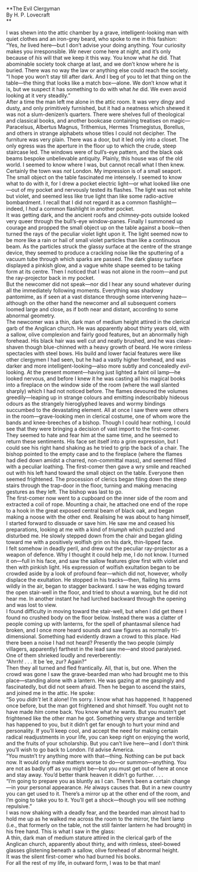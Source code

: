   
**The Evil Clergyman  
By H. P. Lovecraft  
**  

I was shewn into the attic chamber by a grave, intelligent-looking man with
quiet clothes and an iron-grey beard, who spoke to me in this fashion:  
“Yes, _he_ lived here—but I don’t advise your doing anything. Your curiosity
makes you irresponsible. _We_ never come here at night, and it’s only because
of _his_ will that we keep it this way. You know what _he_ did. That
abominable society took charge at last, and we don’t know where _he_ is
buried. There was no way the law or anything else could reach the society.  
“I hope you won’t stay till after dark. And I beg of you to let that thing on
the table—the thing that looks like a match box—alone. We don’t know what it
is, but we suspect it has something to do with what _he_ did. We even avoid
looking at it very steadily.”  
After a time the man left me alone in the attic room. It was very dingy and
dusty, and only primitively furnished, but it had a neatness which shewed it
was not a slum-denizen’s quarters. There were shelves full of theological and
classical books, and another bookcase containing treatises on
magic—Paracelsus, Albertus Magnus, Trithemius, Hermes Trismegistus, Borellus,
and others in strange alphabets whose titles I could not decipher. The
furniture was very plain. There was a door, but it led only into a closet. The
only egress was the aperture in the floor up to which the crude, steep
staircase led. The windows were of bull’s-eye pattern, and the black oak beams
bespoke unbelievable antiquity. Plainly, this house was of the old world. I
seemed to know where I was, but cannot recall what I then knew. Certainly the
town was _not_ London. My impression is of a small seaport.  
The small object on the table fascinated me intensely. I seemed to know what
to do with it, for I drew a pocket electric light—or what looked like one—out
of my pocket and nervously tested its flashes. The light was not white but
violet, and seemed less like true light than like some radio-active
bombardment. I recall that I did not regard it as a common flashlight—indeed,
I _had_ a common flashlight in another pocket.  
It was getting dark, and the ancient roofs and chimney-pots outside looked
very queer through the bull’s-eye window-panes. Finally I summoned up courage
and propped the small object up on the table against a book—then turned the
rays of the peculiar violet light upon it. The light seemed now to be more
like a rain or hail of small violet particles than like a continuous beam. As
the particles struck the glassy surface at the centre of the strange device,
they seemed to produce a crackling noise like the sputtering of a vacuum tube
through which sparks are passed. The dark glassy surface displayed a pinkish
glow, and a vague white shape seemed to be taking form at its centre. Then I
noticed that I was not alone in the room—and put the ray-projector back in my
pocket.  
But the newcomer did not speak—nor did I hear any sound whatever during all
the immediately following moments. Everything was shadowy pantomime, as if
seen at a vast distance through some intervening haze—although on the other
hand the newcomer and all subsequent comers loomed large and close, as if both
near and distant, according to some abnormal geometry.  
The newcomer was a thin, dark man of medium height attired in the clerical
garb of the Anglican church. He was apparently about thirty years old, with a
sallow, olive complexion and fairly good features, but an abnormally high
forehead. His black hair was well cut and neatly brushed, and he was clean-
shaven though blue-chinned with a heavy growth of beard. He wore rimless
spectacles with steel bows. His build and lower facial features were like
other clergymen I had seen, but he had a vastly higher forehead, and was
darker and more intelligent-looking—also more subtly and concealedly _evil-_
looking. At the present moment—having just lighted a faint oil lamp—he looked
nervous, and before I knew it he was casting all his magical books into a
fireplace on the window side of the room (where the wall slanted sharply)
which I had not noticed before. The flames devoured the volumes
greedily—leaping up in strange colours and emitting indescribably hideous
odours as the strangely hieroglyphed leaves and wormy bindings succumbed to
the devastating element. All at once I saw there were others in the
room—grave-looking men in clerical costume, one of whom wore the bands and
knee-breeches of a bishop. Though I could hear nothing, I could see that they
were bringing a decision of vast import to the first-comer. They seemed to
hate and fear him at the same time, and he seemed to return these sentiments.
His face set itself into a grim expression, but I could see his right hand
shaking as he tried to grip the back of a chair. The bishop pointed to the
empty case and to the fireplace (where the flames had died down amidst a
charred, non-committal mass), and seemed filled with a peculiar loathing. The
first-comer then gave a wry smile and reached out with his left hand toward
the small object on the table. Everyone then seemed frightened. The procession
of clerics began filing down the steep stairs through the trap-door in the
floor, turning and making menacing gestures as they left. The bishop was last
to go.  
The first-comer now went to a cupboard on the inner side of the room and
extracted a coil of rope. Mounting a chair, he attached one end of the rope to
a hook in the great exposed central beam of black oak, and began making a
noose with the other end. Realising he was about to hang himself, I started
forward to dissuade or save him. He saw me and ceased his preparations,
looking at me with a kind of _triumph_ which puzzled and disturbed me. He
slowly stepped down from the chair and began gliding toward me with a
positively wolfish grin on his dark, thin-lipped face.  
I felt somehow in deadly peril, and drew out the peculiar ray-projector as a
weapon of defence. Why I thought it could help me, I do not know. I turned it
on—full in his face, and saw the sallow features glow first with violet and
then with pinkish light. His expression of wolfish exultation began to be
crowded aside by a look of profound fear—which did not, however, wholly
displace the exultation. He stopped in his tracks—then, flailing his arms
wildly in the air, began to stagger backward. I saw he was edging toward the
open stair-well in the floor, and tried to shout a warning, but he did not
hear me. In another instant he had lurched backward through the opening and
was lost to view.  
I found difficulty in moving toward the stair-well, but when I did get there I
found no crushed body on the floor below. Instead there was a clatter of
people coming up with lanterns, for the spell of phantasmal silence had
broken, and I once more heard sounds and saw figures as normally tri-
dimensional. Something had evidently drawn a crowd to this place. Had there
been a noise I had not heard? Presently the two people (simply villagers,
apparently) farthest in the lead saw me—and stood paralysed. One of them
shrieked loudly and reverberently:  
“Ahrrh! . . . It be ’ee, zur? Again?”  
Then they all turned and fled frantically. All, that is, but one. When the
crowd was gone I saw the grave-bearded man who had brought me to this
place—standing alone with a lantern. He was gazing at me gaspingly and
fascinatedly, but did not seem afraid. Then he began to ascend the stairs, and
joined me in the attic. He spoke:  
“So you _didn’t_ let it alone! I’m sorry. I know what has happened. It
happened once before, but the man got frightened and shot himself. You ought
not to have made _him_ come back. You know what _he_ wants. But you mustn’t
get frightened like the other man he got. Something very strange and terrible
has happened to you, but it didn’t get far enough to hurt your mind and
personality. If you’ll keep cool, and accept the need for making certain
radical readjustments in your life, you can keep right on enjoying the world,
and the fruits of your scholarship. But you can’t live here—and I don’t think
you’ll wish to go back to London. I’d advise America.  
“You mustn’t try anything more with that—thing. Nothing can be put back now.
It would only make matters worse to do—or summon—anything. You are not as
badly off as you might be—but you must get out of here at once and stay away.
You’d better thank heaven it didn’t go further. . . .  
“I’m going to prepare you as bluntly as I can. There’s been a certain
change—in your personal appearance. _He_ always causes that. But in a new
country you can get used to it. There’s a mirror up at the other end of the
room, and I’m going to take you to it. You’ll get a shock—though you will see
nothing repulsive.”  
I was now shaking with a deadly fear, and the bearded man almost had to hold
me up as he walked me across the room to the mirror, the faint lamp (i.e.,
that formerly on the table, not the still fainter lantern he had brought) in
his free hand. This is what I saw in the glass:  
A thin, dark man of medium stature attired in the clerical garb of the
Anglican church, apparently about thirty, and with rimless, steel-bowed
glasses glistening beneath a sallow, olive forehead of abnormal height.  
It was the silent first-comer who had burned his books.  
For all the rest of my life, in outward form, I was to be that man!  

